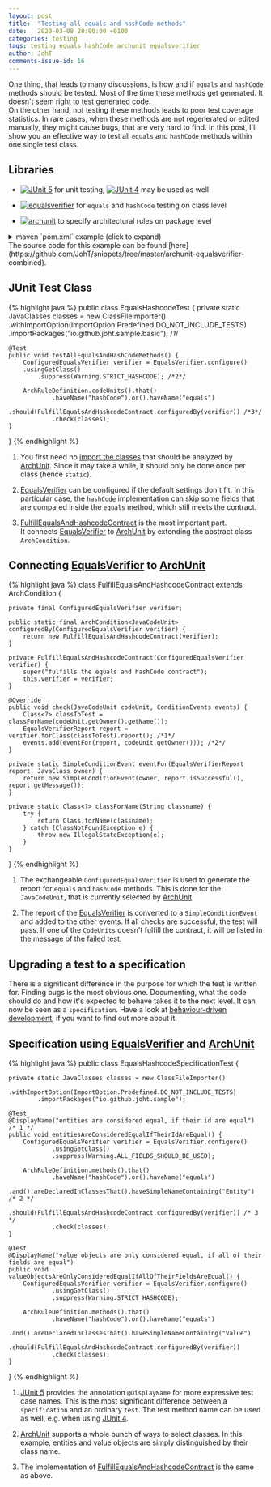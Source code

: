 ```yaml
---
layout: post
title:  "Testing all equals and hashCode methods"
date:   2020-03-08 20:00:00 +0100
categories: testing
tags: testing equals hashCode archunit equalsverifier
author: JohT
comments-issue-id: 16
---
```

One thing, that leads to many discussions, is how and if `equals` and `hashCode` methods should be tested.
Most of the time these methods get generated.
It doesn't seem right to test generated code.<br>
On the other hand, not testing these methods leads to poor test coverage statistics.
In rare cases, when these methods are not regenerated or edited manually, 
they might cause bugs, that are very hard to find.
In this post, I'll show you an effective way to test all `equals` and `hashCode` methods within one single test class.

## Libraries
- [![JUnit 5](https://img.shields.io/maven-central/v/org.junit.jupiter/junit-jupiter-api.svg?style=flat-square&logo=java&label=junit5)](https://github.com/junit-team/junit5) for unit testing, 
[![JUnit 4](https://img.shields.io/maven-central/v/junit/junit.svg?style=flat-square&logo=java&label=junit4)](https://github.com/junit-team/junit4) may be used as well

- [![equalsverifier](https://img.shields.io/maven-central/v/nl.jqno.equalsverifier/equalsverifier.svg?style=flat-square&logo=java&label=equalsverifier)](https://github.com/jqno/equalsverifier) for `equals` and `hashCode` testing on class level

- [![archunit](https://img.shields.io/maven-central/v/com.tngtech.archunit/archunit.svg?style=flat-square&logo=java&label=archunit)](https://github.com/TNG/ArchUnit) to specify architectural rules on package level

<details>
  <summary>maven `pom.xml` example (click to expand)</summary>
{% highlight xml %}
<dependency>
   <groupId>org.junit.jupiter</groupId>
   <artifactId>junit-jupiter-api</artifactId>
   <version>5.6.0</version>
   <scope>test</scope>
</dependency>
<dependency>
   <groupId>nl.jqno.equalsverifier</groupId>
   <artifactId>equalsverifier</artifactId>
   <version>3.1.12</version>
   <scope>test</scope>
</dependency>
<dependency>
   <groupId>com.tngtech.archunit</groupId>
   <artifactId>archunit-junit5</artifactId>
   <version>0.13.1</version>
   <scope>test</scope>
</dependency>
{% endhighlight %}
</details>
The source code for this example can be found 
[here](https://github.com/JohT/snippets/tree/master/archunit-equalsverifier-combined).

## JUnit Test Class

{% highlight java %}
public class EqualsHashcodeTest {
    private static JavaClasses classes = new ClassFileImporter()
            .withImportOption(ImportOption.Predefined.DO_NOT_INCLUDE_TESTS)
            .importPackages("io.github.joht.sample.basic"); /*1*/
    
    @Test
    public void testAllEqualsAndHashCodeMethods() {
        ConfiguredEqualsVerifier verifier = EqualsVerifier.configure()
		.usingGetClass()
        	.suppress(Warning.STRICT_HASHCODE); /*2*/
        
        ArchRuleDefinition.codeUnits().that()
                .haveName("hashCode").or().haveName("equals")
                .should(FulfillEqualsAndHashcodeContract.configuredBy(verifier)) /*3*/
                .check(classes);
    }
}
{% endhighlight %}

1. You first need no [import the classes] that should be analyzed by [ArchUnit]. Since it may take a while, it should only be done once per class (hence `static`).

2. [EqualsVerifier] can be configured if the default settings don't fit. In this particular case, the `hashCode` implementation can skip some fields that are compared inside the `equals` method, which still meets the contract.

3. [FulfillEqualsAndHashcodeContract] is the most important part.  
It connects [EqualsVerifier] to [ArchUnit] by extending the abstract class `ArchCondition`.

## Connecting [EqualsVerifier] to [ArchUnit]

{% highlight java %}
class FulfillEqualsAndHashcodeContract extends ArchCondition<JavaCodeUnit> {

    private final ConfiguredEqualsVerifier verifier;

    public static final ArchCondition<JavaCodeUnit> configuredBy(ConfiguredEqualsVerifier verifier) {
        return new FulfillEqualsAndHashcodeContract(verifier);
    }

    private FulfillEqualsAndHashcodeContract(ConfiguredEqualsVerifier verifier) {
        super("fulfills the equals and hashCode contract");
        this.verifier = verifier;
    }

    @Override
    public void check(JavaCodeUnit codeUnit, ConditionEvents events) {
        Class<?> classToTest = classForName(codeUnit.getOwner().getName());
        EqualsVerifierReport report = verifier.forClass(classToTest).report(); /*1*/
        events.add(eventFor(report, codeUnit.getOwner())); /*2*/
    }

    private static SimpleConditionEvent eventFor(EqualsVerifierReport report, JavaClass owner) {
        return new SimpleConditionEvent(owner, report.isSuccessful(), report.getMessage());
    }
    
    private static Class<?> classForName(String classname) {
        try {
            return Class.forName(classname);
        } catch (ClassNotFoundException e) {
            throw new IllegalStateException(e);
        }
    }
}
{% endhighlight %}

1. The exchangeable `ConfiguredEqualsVerifier` is used to generate the report for `equals` and `hashCode` methods. This is done for the `JavaCodeUnit`, that is currently selected by [ArchUnit].

2. The report of the [EqualsVerifier] is converted to a `SimpleConditionEvent` and added to the other events. If all checks are successful, the test will pass. If one of the 
`CodeUnits` doesn't fulfill the contract, it will be listed in the message of the failed test.

## Upgrading a test to a specification

There is a significant difference in the purpose for which the test is written for.
Finding bugs is the most obvious one.
Documenting, what the code should do and how it's expected to behave 
takes it to the next level. It can now be seen as a `specification`.
Have a look at [behaviour-driven development], if you want to find out more about it.

## Specification using [EqualsVerifier] and [ArchUnit]

{% highlight java %}
public class EqualsHashcodeSpecificationTest {

    private static JavaClasses classes = new ClassFileImporter()
            .withImportOption(ImportOption.Predefined.DO_NOT_INCLUDE_TESTS)
            .importPackages("io.github.joht.sample");

    @Test
    @DisplayName("entities are considered equal, if their id are equal") /* 1 */
    public void entitiesAreConsideredEqualIfTheirIdAreEqual() {
        ConfiguredEqualsVerifier verifier = EqualsVerifier.configure()
                .usingGetClass()
                .suppress(Warning.ALL_FIELDS_SHOULD_BE_USED);

        ArchRuleDefinition.methods().that()
                .haveName("hashCode").or().haveName("equals")
                .and().areDeclaredInClassesThat().haveSimpleNameContaining("Entity") /* 2 */
                .should(FulfillEqualsAndHashcodeContract.configuredBy(verifier)) /* 3 */
                .check(classes);
    }

    @Test
    @DisplayName("value objects are only considered equal, if all of their fields are equal")
    public void valueObjectsAreOnlyConsideredEqualIfAllOfTheirFieldsAreEqual() {
        ConfiguredEqualsVerifier verifier = EqualsVerifier.configure()
                .usingGetClass()
                .suppress(Warning.STRICT_HASHCODE);

        ArchRuleDefinition.methods().that()
                .haveName("hashCode").or().haveName("equals")
                .and().areDeclaredInClassesThat().haveSimpleNameContaining("Value")
                .should(FulfillEqualsAndHashcodeContract.configuredBy(verifier))
                .check(classes);
    }
}
{% endhighlight %}

1. [JUnit 5] provides the annotation `@DisplayName` for more expressive test case names. This is the most significant difference between a `specification` and an ordinary `test`. The test method name can be used as well, e.g. when using [JUnit 4].

2. [ArchUnit] supports a whole bunch of ways to select classes. In this example,
entities and value objects are simply distinguished by their class name.

3. The implementation of [FulfillEqualsAndHashcodeContract] is the same as above.


[import the classes]: https://www.archunit.org/userguide/html/000_Index.html#_importing_classes
[JUnit 4]: https://github.com/junit-team/junit4
[JUnit 5]: https://github.com/junit-team/junit5
[ArchUnit]: https://www.archunit.org
[EqualsVerifier]: https://jqno.nl/equalsverifier/
[behaviour-driven development]: https://dannorth.net/introducing-bdd/
[FulfillEqualsAndHashcodeContract]: #connecting-equalsverifier-to-archunit